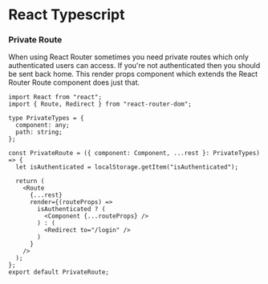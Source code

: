 # React Typescript

### Private Route

When using React Router sometimes you need private routes which only authenticated users can access. If you're not authenticated then you should be sent back home. This render props component which extends the React Router Route component does just that.

```tsx
import React from "react";
import { Route, Redirect } from "react-router-dom";

type PrivateTypes = {
  component: any;
  path: string;
};

const PrivateRoute = ({ component: Component, ...rest }: PrivateTypes) => {
  let isAuthenticated = localStorage.getItem("isAuthenticated");

  return (
    <Route
      {...rest}
      render={(routeProps) =>
        isAuthenticated ? (
          <Component {...routeProps} />
        ) : (
          <Redirect to="/login" />
        )
      }
    />
  );
};
export default PrivateRoute;
```
